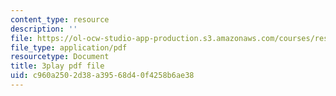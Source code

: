 ```yaml
---
content_type: resource
description: ''
file: https://ol-ocw-studio-app-production.s3.amazonaws.com/courses/res-15-003-shaping-the-future-of-work-15-662x-spring-2016/c960a2502d38a39568d40f4258b6ae38_fbE9xXfb0PA.pdf
file_type: application/pdf
resourcetype: Document
title: 3play pdf file
uid: c960a250-2d38-a395-68d4-0f4258b6ae38
---
```

